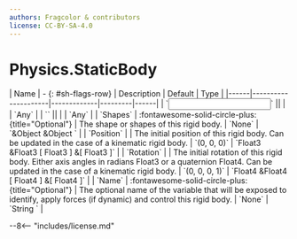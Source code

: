 ```yaml
---
authors: Fragcolor & contributors
license: CC-BY-SA-4.0
---
```



# Physics.StaticBody

<div class="sh-parameters" markdown="1">
| Name | - {: #sh-flags-row} | Description | Default | Type |
|------|---------------------|-------------|---------|------|
| `<input>` || | | `Any` |
| `<output>` || | | `Any` |
| `Shapes` | :fontawesome-solid-circle-plus:{title="Optional"}  | The shape or shapes of this rigid body. | `None` | `&Object &Object ` |
| `Position` |  | The initial position of this rigid body. Can be updated in the case of a kinematic rigid body. | `(0, 0, 0)` | `Float3 &Float3 [ Float3 ] &[ Float3 ]` |
| `Rotation` |  | The initial rotation of this rigid body. Either axis angles in radians Float3 or a quaternion Float4. Can be updated in the case of a kinematic rigid body. | `(0, 0, 0, 1)` | `Float4 &Float4 [ Float4 ] &[ Float4 ]` |
| `Name` | :fontawesome-solid-circle-plus:{title="Optional"}  | The optional name of the variable that will be exposed to identify, apply forces (if dynamic) and control this rigid body. | `None` | `String ` |

</div>



--8<-- "includes/license.md"
